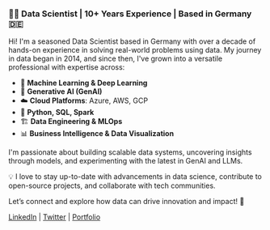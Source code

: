 ### 👨‍💻 Data Scientist | 10+ Years Experience | Based in Germany 🇩🇪

Hi! I'm a seasoned Data Scientist based in Germany with over a decade of hands-on experience in solving real-world problems using data. My journey in data began in 2014, and since then, I've grown into a versatile professional with expertise across:

- 🧠 **Machine Learning & Deep Learning**
- 🤖 **Generative AI (GenAI)**
- ☁️ **Cloud Platforms**: Azure, AWS, GCP
- 🐍 **Python, SQL, Spark**
- 🏗️ **Data Engineering & MLOps**
- 📊 **Business Intelligence & Data Visualization**

I'm passionate about building scalable data systems, uncovering insights through models, and experimenting with the latest in GenAI and LLMs.

💡 I love to stay up-to-date with advancements in data science, contribute to open-source projects, and collaborate with tech communities.

Let’s connect and explore how data can drive innovation and impact! 🚀

<!-- Optionally add contact or social links below -->
[LinkedIn](https://www.linkedin.com/in/your-profile) | [Twitter](https://twitter.com/your-handle) | [Portfolio](https://your-website.com)
